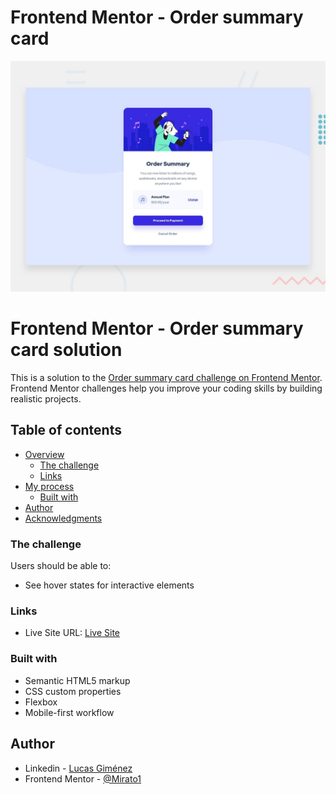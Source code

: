 # Frontend Mentor - Order summary card

![Design preview for the Order summary card coding challenge](./design/desktop-preview.jpg)

# Frontend Mentor - Order summary card solution

This is a solution to the [Order summary card challenge on Frontend Mentor](https://www.frontendmentor.io/challenges/order-summary-component-QlPmajDUj). Frontend Mentor challenges help you improve your coding skills by building realistic projects.

## Table of contents

- [Overview](#overview)
  - [The challenge](#the-challenge)
  - [Links](#links)
- [My process](#my-process)
  - [Built with](#built-with)
- [Author](#author)
- [Acknowledgments](#acknowledgments)

### The challenge

Users should be able to:

- See hover states for interactive elements

### Links

- Live Site URL: [Live Site](https://mirato-order-summary.netlify.app/)

### Built with

- Semantic HTML5 markup
- CSS custom properties
- Flexbox
- Mobile-first workflow

## Author

- Linkedin - [Lucas Giménez](https://www.linkedin.com/in/lucasgim%C3%A9nez1054/)
- Frontend Mentor - [@Mirato1](https://www.frontendmentor.io/profile/Mirato1)
